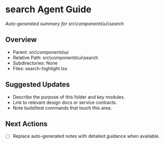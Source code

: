 ﻿# search Agent Guide
*Auto-generated summary for src\components\ui\search*

## Overview
- Parent: src\components\ui
- Relative Path: src\components\ui\search
- Subdirectories: None
- Files: search-highlight.tsx

## Suggested Updates
- Describe the purpose of this folder and key modules.
- Link to relevant design docs or service contracts.
- Note build/test commands that touch this area.

## Next Actions
- [ ] Replace auto-generated notes with detailed guidance when available.
